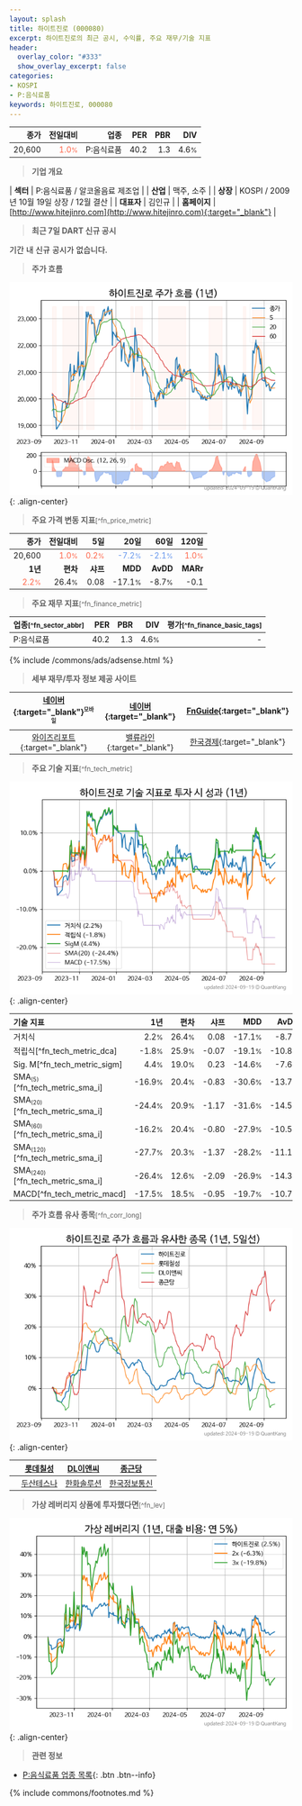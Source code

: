 ```yaml
---
layout: splash
title: 하이트진로 (000080)
excerpt: 하이트진로의 최근 공시, 수익률, 주요 재무/기술 지표
header:
  overlay_color: "#333"
  show_overlay_excerpt: false
categories:
- KOSPI
- P:음식료품
keywords: 하이트진로, 000080
---
```


| **종가** | **전일대비** | **업종** | **PER** | **PBR** | **DIV** |
| -------: | -----------: | -------: | ------: | ------: | ------: |
| 20,600 | <span style="color: tomato">1.0<small>%</small></span> | P:음식료품 | 40.2 | 1.3 | 4.6<small>%</small> |

<!-- more -->


> **기업 개요**<a id="company"></a>

| <span style="white-space:nowrap;">**섹터**</span> | P:음식료품 / 알코올음료 제조업 |
| <span style="white-space:nowrap;">**산업**</span> | 맥주, 소주 |
| <span style="white-space:nowrap;">**상장**</span> | KOSPI / 2009년 10월 19일 상장 / 12월 결산 |
| <span style="white-space:nowrap;">**대표자**</span> | 김인규 |
| <span style="white-space:nowrap;">**홈페이지**</span> | [http://www.hitejinro.com](http://www.hitejinro.com){:target="_blank"} |


> **최근 7일 DART 신규 공시**<a id="dart"></a>

기간 내 신규 공시가 없습니다.


> **주가 흐름**<a id="price"></a>

![000080](/stock/images/000080.png){: .align-center}


> **주요 가격 변동 지표**<small>[^fn_price_metric]</small>

| **종가** | **전일대비** | **5일** | **20일** | **60일** | **120일** |
| -------: | -----------: | ------: | -------: | -------: | --------: |
| 20,600 | <span style="color: tomato">1.0<small>%</small></span> | <span style="color: tomato">0.2<small>%</small></span> | <span style="color: cornflowerblue">-7.2<small>%</small></span> | <span style="color: cornflowerblue">-2.1<small>%</small></span> | <span style="color: tomato">1.0<small>%</small></span> |
| **1년** | **편차** | **샤프** | **MDD** | **AvDD** | **MARr** |
| <span style="color: tomato">2.2<small>%</small></span> | 26.4<small>%</small> | 0.08 | -17.1<small>%</small> | -8.7<small>%</small> | -0.1 |


> **주요 재무 지표**<small>[^fn_finance_metric]</small>

| **업종**<small>[^fn_sector_abbr]</small> | **PER** | **PBR** | **DIV** | **평가**<small>[^fn_finance_basic_tags]</small> |
| :--------------------------------------- | ------: | ------: | ------: | ----------------------------------------------: |
| P:음식료품 | 40.2 | 1.3 | 4.6<small>%</small> | - |



{% include /commons/ads/adsense.html %}

> **세부 재무/투자 정보 제공 사이트**

| [네이버](https://m.stock.naver.com/domestic/stock/000080/finance/summary){:target="_blank"}<sup><small>모바일</small></sup> | [네이버](https://finance.naver.com/item/coinfo.naver?code=000080){:target="_blank"} | [FnGuide](https://comp.fnguide.com/SVO2/ASP/SVD_Invest.asp?gicode=A000080&MenuYn=Y){:target="_blank"} |
| :---: | :---: | :---: |
| [와이즈리포트](https://comp.wisereport.co.kr/company/c1040001.aspx?cmp_cd=000080){:target="_blank"} | [밸류라인](https://www.valueline.co.kr/finance/summary/000080){:target="_blank"} | [한국경제](https://markets.hankyung.com/stock/000080/financial-summary){:target="_blank"} |


> **주요 기술 지표**<small>[^fn_tech_metric]</small>


![000080](/stock/images/000080_tech.png){: .align-center}

| **기술 지표** | **1년** | **편차** | **샤프** | **MDD** | **AvDD** |
| :------------ | ------: | -----------: | -------: | ------: | -------: |
| 거치식 | 2.2<small>%</small> | 26.4<small>%</small> | 0.08 | -17.1<small>%</small> | -8.7<small>%</small> |
| 적립식[^fn_tech_metric_dca] | -1.8<small>%</small> | 25.9<small>%</small> | -0.07 | -19.1<small>%</small> | -10.8<small>%</small> |
| Sig. M[^fn_tech_metric_sigm] | 4.4<small>%</small> | 19.0<small>%</small> | 0.23 | -14.6<small>%</small> | -7.6<small>%</small> |
| SMA<small><sub>(5)</sub></small>[^fn_tech_metric_sma_i] | -16.9<small>%</small> | 20.4<small>%</small> | -0.83 | -30.6<small>%</small> | -13.7<small>%</small> |
| SMA<small><sub>(20)</sub></small>[^fn_tech_metric_sma_i] | -24.4<small>%</small> | 20.9<small>%</small> | -1.17 | -31.6<small>%</small> | -14.5<small>%</small> |
| SMA<small><sub>(60)</sub></small>[^fn_tech_metric_sma_i] | -16.2<small>%</small> | 20.4<small>%</small> | -0.80 | -27.9<small>%</small> | -10.5<small>%</small> |
| SMA<small><sub>(120)</sub></small>[^fn_tech_metric_sma_i] | -27.7<small>%</small> | 20.3<small>%</small> | -1.37 | -28.2<small>%</small> | -11.1<small>%</small> |
| SMA<small><sub>(240)</sub></small>[^fn_tech_metric_sma_i] | -26.4<small>%</small> | 12.6<small>%</small> | -2.09 | -26.9<small>%</small> | -14.3<small>%</small> |
| MACD[^fn_tech_metric_macd] | -17.5<small>%</small> | 18.5<small>%</small> | -0.95 | -19.7<small>%</small> | -10.7<small>%</small> |


> **주가 흐름 유사 종목**<a id="corr"></a><small>[^fn_corr_long]</small>

![000080](/stock/images/000080_corr.png){: .align-center}

|       | [롯데칠성](/005300/) | [DL이앤씨](/375500/) | [종근당](/185750/) |
| :---: | :------------------------------------: | :------------------------------------: | :------------------------------------: |
|       | [두산테스나](/131970/) | [한화솔루션](/009830/) | [한국정보통신](/025770/) |


> **가상 레버리지 상품에 투자했다면**<a id="2x"></a><small>[^fn_lev]</small>

![000080](/stock/images/000080_2x.png){: .align-center}


> **관련 정보**

- [P:음식료품 업종 목록](/stats/sector/kospi_업종_음식료품_종목/){: .btn .btn--info}

{% include commons/footnotes.md %}